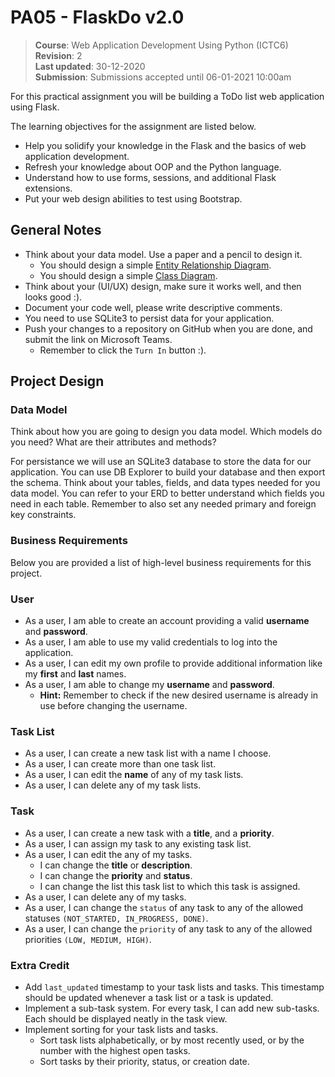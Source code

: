 # PA05 - FlaskDo v2.0

> **Course**: Web Application Development Using Python (ICTC6)  
> **Revision**: 2  
> **Last updated**: 30-12-2020  
> **Submission**: Submissions accepted until 06-01-2021 10:00am

For this practical assignment you will be building a ToDo list web application using Flask.

The learning objectives for the assignment are listed below.

*  Help you solidify your knowledge in the Flask and the basics of web application development.
*  Refresh your knowledge about OOP and the Python language.
*  Understand how to use forms, sessions, and additional Flask extensions.
*  Put your web design abilities to test using Bootstrap.

## General Notes

* Think about your data model. Use a paper and a pencil to design it.
  * You should design a simple [Entity Relationship Diagram](https://www.smartdraw.com/entity-relationship-diagram/).
  * You should design a simple [Class Diagram](https://www.educba.com/class-diagram/).
* Think about your (UI/UX) design, make sure it works well, and then looks good :).
* Document your code well, please write descriptive comments.
* You need to use SQLite3 to persist data for your application.
* Push your changes to a repository on GitHub when you are done, and submit the link on Microsoft Teams.
  * Remember to click the `Turn In` button :).

## Project Design

### Data Model

Think about how you are going to design you data model. Which models do you need? What are their attributes and methods?

For persistance we will use an SQLite3 database to store the data for our application. You can use DB Explorer to build your database and then export the schema. Think about your tables, fields, and data types needed for you data model. You can refer to your ERD to better understand which fields you need in each table. Remember to also set any needed primary and foreign key constraints.

### Business Requirements

Below you are provided a list of high-level business requirements for this project.

### User

* As a user, I am able to create an account providing a valid **username** and **password**.
* As a user, I am able to use my valid credentials to log into the application.
* As a user, I can edit my own profile to provide additional information like my **first** and **last** names.
* As a user, I am able to change my **username** and **password**.
  * **Hint:** Remember to check if the new desired username is already in use before changing the username.

### Task List

* As a user, I can create a new task list with a name I choose.
* As a user, I can create more than one task list.
* As a user, I can edit the **name** of any of my task lists.
* As a user, I can delete any of my task lists.

### Task

* As a user, I can create a new task with a **title**, and a **priority**.
* As a user, I can assign my task to any existing task list.
* As a user, I can edit the any of my tasks.
  * I can change the **title** or **description**.
  * I can change the **priority** and  **status**.
  * I can change the list this task list to which this task is assigned.
* As a user, I can delete any of my tasks.
* As a user, I can change the `status` of any task to any of the allowed statuses `(NOT_STARTED, IN_PROGRESS, DONE)`.
* As a user, I can change the `priority` of any task to any of the allowed priorities `(LOW, MEDIUM, HIGH)`.

### Extra Credit

* Add `last_updated` timestamp to your task lists and tasks. This timestamp should be updated whenever a task list or a task is updated.
* Implement a sub-task system. For every task, I can add new sub-tasks. Each should be displayed neatly in the task view.
* Implement sorting for your task lists and tasks.
  * Sort task lists alphabetically, or by most recently used, or by the number with the highest open tasks.
  * Sort tasks by their priority, status, or creation date.